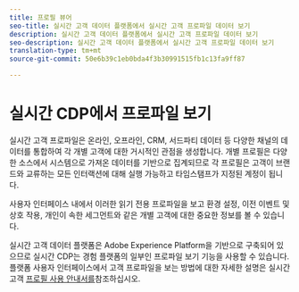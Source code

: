 ```yaml
---
title: 프로필 뷰어
seo-title: 실시간 고객 데이터 플랫폼에서 실시간 고객 프로파일 데이터 보기
description: 실시간 고객 데이터 플랫폼에서 실시간 고객 프로파일 데이터 보기
seo-description: 실시간 고객 데이터 플랫폼에서 실시간 고객 프로파일 데이터 보기
translation-type: tm+mt
source-git-commit: 50e6b39c1eb0bda4f3b30991515fb1c13fa9ff87

---
```



# 실시간 CDP에서 프로파일 보기

실시간 고객 프로파일은 온라인, 오프라인, CRM, 서드파티 데이터 등 다양한 채널의 데이터를 통합하여 각 개별 고객에 대한 거시적인 관점을 생성합니다. 개별 프로필은 다양한 소스에서 시스템으로 가져온 데이터를 기반으로 집계되므로 각 프로필은 고객이 브랜드와 교류하는 모든 인터랙션에 대해 실행 가능하고 타임스탬프가 지정된 계정이 됩니다.

사용자 인터페이스 내에서 이러한 읽기 전용 프로파일을 보고 환경 설정, 이전 이벤트 및 상호 작용, 개인이 속한 세그먼트와 같은 개별 고객에 대한 중요한 정보를 볼 수 있습니다.

실시간 고객 데이터 플랫폼은 Adobe Experience Platform을 기반으로 구축되어 있으므로 실시간 CDP는 경험 플랫폼의 일부인 프로파일 보기 기능을 사용할 수 있습니다. 플랫폼 사용자 인터페이스에서 고객 프로파일을 보는 방법에 대한 자세한 설명은 실시간 고객 [프로필 사용 안내서를](../../profile/ui/user-guide.md)참조하십시오.